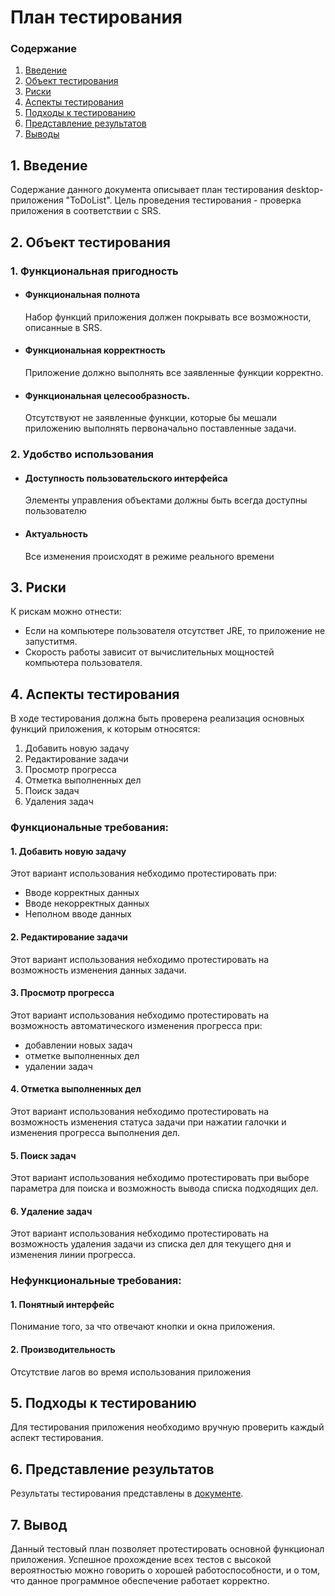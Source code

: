 # План тестирования
 ### Содержание
  1. [Введение](#1)
  2. [Объект тестирования](#2)
  3. [Риски](#4)
  4. [Аспекты тестирования](#5)<br>
  5. [Подходы к тестированию](#6)
  6. [Представление результатов](#7)
  7. [Выводы](#8)
  <a name="1"></a>
 ## 1. Введение
Содержание данного документа описывает план тестирования desktop-приложения "ToDoList". Цель проведения тестирования - проверка приложения в соответствии с SRS.
<a name="2"></a>
 ## 2. Объект тестирования
### 1. Функциональная пригодность
-   #### Функциональная полнота
    Набор функций приложения должен покрывать все возможности, описанные в SRS.
-   #### Функциональная корректность
    Приложение должно выполнять все заявленные функции корректно.
-   #### Функциональная целесообразность.
    Отсутствуют не заявленные функции, которые бы мешали приложению выполнять первоначально поставленные задачи.
### 2. Удобство использования
-   #### Доступность пользовательского интерфейса
    Элементы управления объектами должны быть всегда доступны пользователю
-   #### Актуальность
    Все изменения происходят в режиме реального времени
<a name="3"></a>
## 3. Риски
К рискам можно отнести:
- Если на компьютере пользователя отсутствет JRE, то приложение не запуститмя.
- Скорость работы зависит от вычислительных мощностей компьютера пользователя.
<a name="4"></a>
 ## 4. Аспекты тестирования
В ходе тестирования должна быть проверена реализация основных функций приложения, к которым относятся:  
1. Добавить новую задачу
2. Редактирование задачи
3. Просмотр прогресса
4. Отметка выполненных дел
5. Поиск задач
6. Удаления задач

### Функциональные требования:
#### 1. Добавить новую задачу
Этот вариант использования небходимо протестировать при:
- Вводе корректных данных
- Вводе некорректных данных
- Неполном вводе данных

#### 2. Редактирование задачи
Этот вариант использования небходимо протестировать на возможность изменения данных задачи.

#### 3. Просмотр прогресса
Этот вариант использования небходимо протестировать на возможность автоматического изменения прогресса при:
- добавлении новых задач
- отметке выполненных дел
- удалении задач

#### 4. Отметка выполненных дел
Этот вариант использования небходимо протестировать на возможность изменения статуса задачи при нажатии галочки и изменения прогресса выполнения дел.

#### 5. Поиск задач
Этот вариант использования небходимо протестировать при выборе параметра для поиска и возможность вывода списка подходящих дел.

#### 6. Удаление задач
Этот вариант использования небходимо протестировать на возможность удаления задачи из списка дел для текущего дня и изменения линии прогресса.


### Нефункциональные требования:
#### 1. Понятный интерфейс
Понимание того, за что отвечают кнопки и окна приложения.

#### 2. Производительность
Отсутствие лагов во время использования приложения

<a name="5"></a>
## 5. Подходы к тестированию
Для тестирования приложения необходимо вручную проверить каждый аспект тестирования.

<a name="6"></a>
## 6. Представление результатов
Результаты тестирования представлены в [документе](https://github.com/AndrewKostuk/TRTPO-Project/Test/testResults.md).

<a name="7"></a>
## 7. Вывод
Данный тестовый план позволяет протестировать основной функционал приложения. Успешное прохождение всех тестов с высокой вероятностью можно говорить о хорошей работоспособности, и о том, что данное программное обеспечение работает корректно.

    
